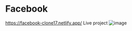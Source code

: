# Facebook

https://facebook-clone17.netlify.app/ Live project 
![image](https://user-images.githubusercontent.com/113522636/227759906-765f95ec-adbc-4fa4-9c52-e5b2936da061.png)
